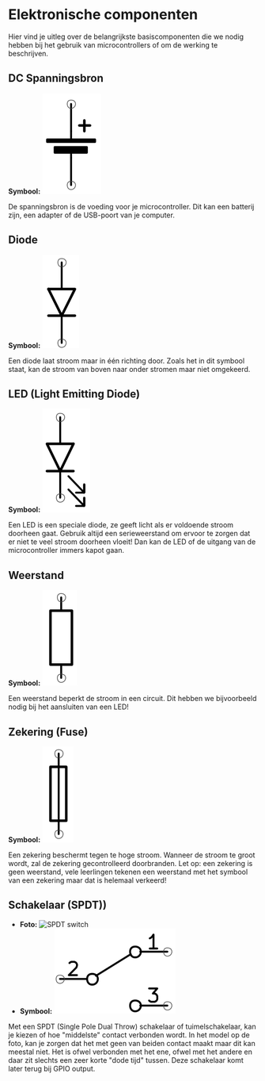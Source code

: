 # Elektronische componenten

Hier vind je uitleg over de belangrijkste basiscomponenten die we nodig hebben bij het gebruik van microcontrollers of om de werking te beschrijven.

## DC Spanningsbron

**Symbool:** ![Symbool DC bron](img/ac_dc_bron.png)

De spanningsbron is de voeding voor je microcontroller. Dit kan een batterij zijn, een adapter of de USB-poort van je computer.

## Diode

**Symbool:** ![Symbool diode](img/ac_diode.png)

Een diode laat stroom maar in één richting door. Zoals het in dit symbool staat, kan de stroom van boven naar onder stromen maar niet omgekeerd.

## LED (Light Emitting Diode)

**Symbool:** ![Symbool LED](img/ac_led.png)

Een LED is een speciale diode, ze geeft licht als er voldoende stroom doorheen gaat. Gebruik altijd een serieweerstand om ervoor te zorgen dat er niet te veel stroom doorheen vloeit! Dan kan de LED of de uitgang van de microcontroller immers kapot gaan.

## Weerstand

**Symbool:** ![Symbool weerstand](img/ac_weerstand.png)

Een weerstand beperkt de stroom in een circuit. Dit hebben we bijvoorbeeld nodig bij het aansluiten van een LED!

<!--
## Serieweerstand bij LED

- **Schema:** ![Schema LED met weerstand](img/schema_led_weerstand.png)

De serieweerstand voorkomt dat de LED kapot gaat door te veel stroom.
-->

## Zekering (Fuse)

 **Symbool:** ![Symbool zekering](img/ac_fuse.png)

Een zekering beschermt tegen te hoge stroom. Wanneer de stroom te groot wordt, zal de zekering gecontrolleerd doorbranden. Let op: een zekering is geen weerstand, vele leerlingen tekenen een weerstand met het symbool van een zekering maar dat is helemaal verkeerd!

## Schakelaar (SPDT))

- **Foto:** ![SPDT switch](img/SPDT_drawing.jpg)
- **Symbool:** ![Symbool SPDT switch](img/ac_spdt.png)

Met een SPDT (Single Pole Dual Throw) schakelaar of tuimelschakelaar, kan je kiezen of hoe "middelste" contact verbonden wordt. In het model op de foto, kan je zorgen dat het met geen van beiden contact maakt maar dit kan meestal niet. Het is ofwel verbonden met het ene, ofwel met het andere en daar zit slechts een zeer korte "dode tijd" tussen. Deze schakelaar komt later terug bij GPIO output.
